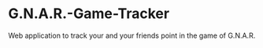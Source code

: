 # G.N.A.R.-Game-Tracker
 Web application to track your and your friends point in the game of G.N.A.R.
